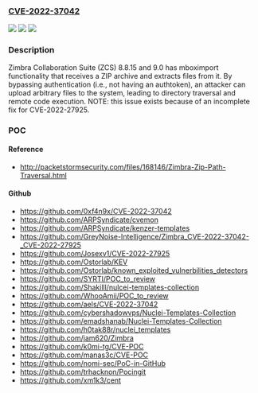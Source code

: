### [CVE-2022-37042](https://cve.mitre.org/cgi-bin/cvename.cgi?name=CVE-2022-37042)
![](https://img.shields.io/static/v1?label=Product&message=n%2Fa&color=blue)
![](https://img.shields.io/static/v1?label=Version&message=n%2Fa&color=blue)
![](https://img.shields.io/static/v1?label=Vulnerability&message=n%2Fa&color=brighgreen)

### Description

Zimbra Collaboration Suite (ZCS) 8.8.15 and 9.0 has mboximport functionality that receives a ZIP archive and extracts files from it. By bypassing authentication (i.e., not having an authtoken), an attacker can upload arbitrary files to the system, leading to directory traversal and remote code execution. NOTE: this issue exists because of an incomplete fix for CVE-2022-27925.

### POC

#### Reference
- http://packetstormsecurity.com/files/168146/Zimbra-Zip-Path-Traversal.html

#### Github
- https://github.com/0xf4n9x/CVE-2022-37042
- https://github.com/ARPSyndicate/cvemon
- https://github.com/ARPSyndicate/kenzer-templates
- https://github.com/GreyNoise-Intelligence/Zimbra_CVE-2022-37042-_CVE-2022-27925
- https://github.com/Josexv1/CVE-2022-27925
- https://github.com/Ostorlab/KEV
- https://github.com/Ostorlab/known_exploited_vulnerbilities_detectors
- https://github.com/SYRTI/POC_to_review
- https://github.com/Shakilll/nulcei-templates-collection
- https://github.com/WhooAmii/POC_to_review
- https://github.com/aels/CVE-2022-37042
- https://github.com/cybershadowvps/Nuclei-Templates-Collection
- https://github.com/emadshanab/Nuclei-Templates-Collection
- https://github.com/h0tak88r/nuclei_templates
- https://github.com/jam620/Zimbra
- https://github.com/k0mi-tg/CVE-POC
- https://github.com/manas3c/CVE-POC
- https://github.com/nomi-sec/PoC-in-GitHub
- https://github.com/trhacknon/Pocingit
- https://github.com/xm1k3/cent

